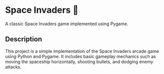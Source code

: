 # Space Invaders 🚀

A classic Space Invaders game implemented using Pygame.

## Description

This project is a simple implementation of the Space Invaders arcade game using Python and Pygame. It includes basic gameplay mechanics such as moving the spaceship horizontally, shooting bullets, and dodging enemy attacks.

